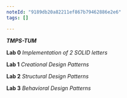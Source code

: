 ```yaml
---
noteId: "9189db20a82211ef867b79462886e2e6"
tags: []

---
```


***TMPS-TUM***

**Lab 0**
*Implementation of 2 SOLID letters*

**Lab 1**
*Creational Design Patterns*

**Lab 2**
*Structural Design Patterns*

**Lab 3**
*Behavioral Design Patterns*